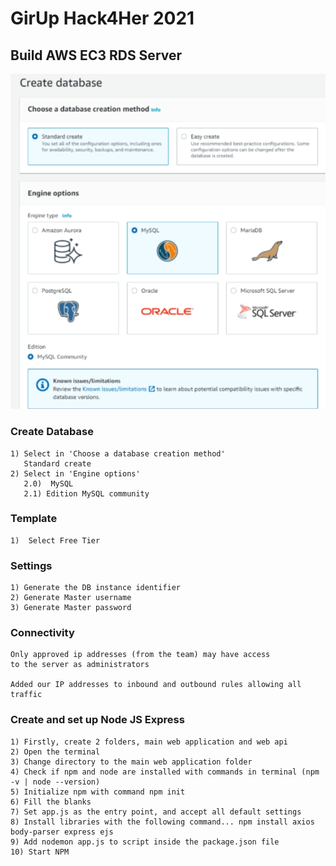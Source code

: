 # GirUp Hack4Her 2021

## Build AWS EC3 RDS Server
![Amazon](https://github.com/ArmandoDLaRosa/Hack4Her2021/blob/main/Server/Create%20Database.png)

  ### Create Database
    1) Select in 'Choose a database creation method'
       Standard create
    2) Select in 'Engine options'
       2.0)  MySQL
       2.1) Edition MySQL community

  ### Template
    1)  Select Free Tier
  
  ### Settings
    1) Generate the DB instance identifier
    2) Generate Master username
    3) Generate Master password

  ### Connectivity
    Only approved ip addresses (from the team) may have access 
    to the server as administrators
    
    Added our IP addresses to inbound and outbound rules allowing all traffic

  ### Create and set up Node JS Express
    1) Firstly, create 2 folders, main web application and web api
    2) Open the terminal
    3) Change directory to the main web application folder
    4) Check if npm and node are installed with commands in terminal (npm -v | node --version)
    5) Initialize npm with command npm init
    6) Fill the blanks
    7) Set app.js as the entry point, and accept all default settings
    8) Install libraries with the following command... npm install axios body-parser express ejs
    9) Add nodemon app.js to script inside the package.json file
    10) Start NPM
